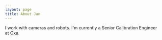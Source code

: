 ```yaml
---
layout: page
title: About Jan
---
```


I work with cameras and robots. I'm currently a Senior Calibration Engineer at [Oxa](https://oxa.tech). 
